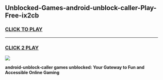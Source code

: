 
## Unblocked-Games-android-unblock-caller-Play-Free-ix2cb
<h3>
<a href="https://premium76.site?title=android-unblock-caller&ref=10A">CLICK TO PLAY</a></h3>
<hr>

<h3>
<a href="https://premium76.site?title=android-unblock-caller&ref=10A">CLICK 2 PLAY</a>
  
</h3>

<a href="https://premium76.site?title=android-unblock-caller&ref=10A"><img src="https://clearcache.store/games.png"></a>


**android-unblock-caller games unblocked: Your Gateway to Fun and Accessible Online Gaming**
